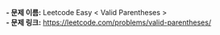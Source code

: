 **- 문제 이름:** Leetcode Easy < Valid Parentheses >  
**- 문제 링크:** https://leetcode.com/problems/valid-parentheses/
